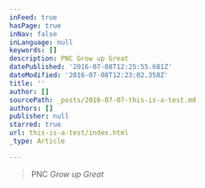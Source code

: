 ```yaml
---
inFeed: true
hasPage: true
inNav: false
inLanguage: null
keywords: []
description: PNC Grow up Great
datePublished: '2016-07-08T12:25:55.681Z'
dateModified: '2016-07-08T12:23:02.358Z'
title: ''
author: []
sourcePath: _posts/2016-07-07-this-is-a-test.md
authors: []
publisher: null
starred: true
url: this-is-a-test/index.html
_type: Article

---
```

> PNC _Grow up Great_